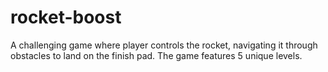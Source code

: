 # rocket-boost
A challenging game where player controls the rocket, navigating it through obstacles to land on the finish pad. The game features 5 unique levels.